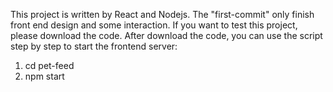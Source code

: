 This project is written by React and Nodejs. 
The "first-commit" only finish front end design and some interaction.
If you want to test this project, please download the code.
After download the code, you can use the script step by step to start the frontend server:
1. cd pet-feed
2. npm start
